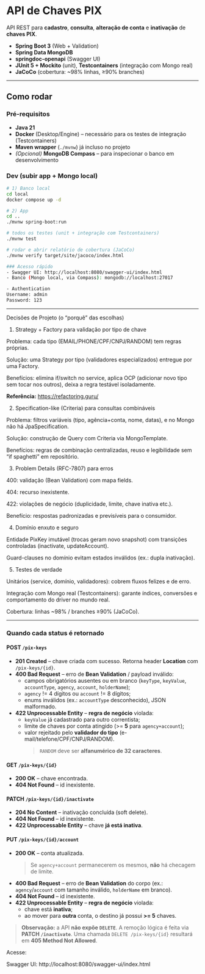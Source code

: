 # API de Chaves PIX

API REST para **cadastro**, **consulta**, **alteração de conta** e **inativação** de **chaves PIX**.

- **Spring Boot 3** (Web + Validation)
- **Spring Data MongoDB**
- **springdoc-openapi** (Swagger UI)
- **JUnit 5 + Mockito** (unit), **Testcontainers** (integração com Mongo real)
- **JaCoCo** (cobertura: ~98% linhas, ≥90% branches)
________________________________________________________________________________________________________

## Como rodar

### Pré-requisitos
- **Java 21**
- **Docker** (Desktop/Engine) – necessário para os testes de integração (Testcontainers)
- **Maven wrapper** (`./mvnw`) já incluso no projeto
- *(Opcional)* **MongoDB Compass** – para inspecionar o banco em desenvolvimento

### Dev (subir app + Mongo local)
```bash
# 1) Banco local
cd local
docker compose up -d

# 2) App
cd ..
./mvnw spring-boot:run

# todos os testes (unit + integração com Testcontainers)
./mvnw test

# rodar e abrir relatório de cobertura (JaCoCo) 
./mvnw verify target/site/jacoco/index.html

### Acesso rápido
- Swagger UI: http://localhost:8080/swagger-ui/index.html
- Banco (Mongo local, via Compass): mongodb://localhost:27017

- Authentication
Username: admin
Password: 123
```
____________________________________________________________

Decisões de Projeto (o “porquê” das escolhas)
1) Strategy + Factory para validação por tipo de chave

Problema: cada tipo (EMAIL/PHONE/CPF/CNPJ/RANDOM) tem regras próprias.

Solução: uma Strategy por tipo (validadores especializados) entregue por uma Factory.

Benefícios: elimina if/switch no service, aplica OCP (adicionar novo tipo sem tocar nos outros), deixa a regra testável isoladamente.

**Referência:** https://refactoring.guru/

2) Specification-like (Criteria) para consultas combináveis

Problema: filtros variáveis (tipo, agência+conta, nome, datas), e no Mongo não há JpaSpecification.

Solução: construção de Query com Criteria via MongoTemplate.

Benefícios: regras de combinação centralizadas, reuso e legibilidade sem “if spaghetti” em repositório.

3) Problem Details (RFC-7807) para erros

400: validação (Bean Validation) com mapa fields.

404: recurso inexistente.

422: violações de negócio (duplicidade, limite, chave inativa etc.).

Benefício: respostas padronizadas e previsíveis para o consumidor.

4) Domínio enxuto e seguro

Entidade PixKey imutável (trocas geram novo snapshot) com transições controladas (inactivate, updateAccount).

Guard-clauses no domínio evitam estados inválidos (ex.: dupla inativação).

5) Testes de verdade

Unitários (service, domínio, validadores): cobrem fluxos felizes e de erro.

Integração com Mongo real (Testcontainers): garante índices, conversões e comportamento do driver no mundo real.

Cobertura: linhas ~98% / branches ≥90% (JaCoCo).
____________________________________________________________________________________________________
### Quando cada status é retornado

#### POST `/pix-keys`
- **201 Created** – chave criada com sucesso. Retorna header **Location** com `/pix-keys/{id}`.
- **400 Bad Request** – erro de **Bean Validation** / payload inválido:
  - campos obrigatórios ausentes ou em branco (`keyType`, `keyValue`, `accountType`, `agency`, `account`, `holderName`);
  - `agency` != 4 dígitos ou `account` != 8 dígitos;
  - enums inválidos (ex.: `accountType` desconhecido), JSON malformado.
- **422 Unprocessable Entity** – **regra de negócio** violada:
  - `keyValue` já cadastrado para outro correntista;
  - limite de chaves por conta atingido (>= **5** para `agency+account`);
  - valor rejeitado pelo **validador do tipo** (e-mail/telefone/CPF/CNPJ/RANDOM).  
    > `RANDOM` deve ser **alfanumérico de 32 caracteres**.

#### GET `/pix-keys/{id}`
- **200 OK** – chave encontrada.
- **404 Not Found** – id inexistente.

#### PATCH `/pix-keys/{id}/inactivate`
- **204 No Content** – inativação concluída (soft delete).
- **404 Not Found** – id inexistente.
- **422 Unprocessable Entity** – chave **já está inativa**.

#### PUT `/pix-keys/{id}/account`
- **200 OK** – conta atualizada.  
  > Se `agency+account` permanecerem os mesmos, **não** há checagem de limite.
- **400 Bad Request** – erro de **Bean Validation** do corpo (ex.: `agency`/`account` com tamanho inválido, `holderName` em branco).
- **404 Not Found** – id inexistente.
- **422 Unprocessable Entity** – **regra de negócio** violada:
  - chave está **inativa**;
  - ao mover para **outra** conta, o destino já possui **>= 5** chaves.

> **Observação:** a API **não expõe `DELETE`**. A remoção lógica é feita via **PATCH `/inactivate`**. Uma chamada `DELETE /pix-keys/{id}` resultará em **405 Method Not Allowed**.

Acesse:

Swagger UI: http://localhost:8080/swagger-ui/index.html

